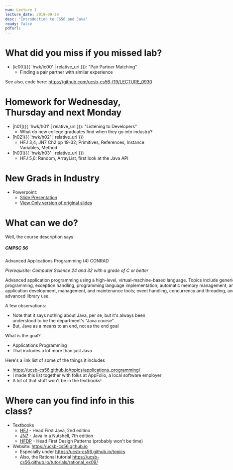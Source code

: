 ```yaml
---
num: Lecture 1
lecture_date: 2019-09-30
desc: "Introduction to CS56 and Java"
ready: false
pdfurl:
---
```


<div style="display:none;">https://ucsb-cs56.github.io/f19/lectures/lect01
</div>

# What did you miss if you missed lab?

* [ic00]({{ 'hwk/ic00' | relative_url }}): "Pair Partner Matching"
   * Finding a pair partner with similar experience

See also, code here:  <https://github.com/ucsb-cs56-f19/LECTURE_0930>

# Homework for Wednesday, Thursday and next Monday

* [h01]({{ 'hwk/h01' | relative_url }}): "Listening to Developers"
   * What do new college graduates find when they go into industry?
* [h02]({{ 'hwk/h02' | relative_url }})
   * HFJ 3,4; JN7 Ch2 pp 19-32; Primitives, References, Instance Variables, Method
* [h03]({{ 'hwk/h03' | relative_url }})
   * HFJ 5,6: Random, ArrayList, first look at the Java API
   
# New Grads in Industry

* Powerpoint: 
    * [Slide Presentation](https://docs.google.com/presentation/d/e/2PACX-1vQLnl6NhgID0xXuLPo8HbjAsXom1m77CmewfTY7Zvs0yz0BE2N2osa1T1lYaEM1bfd1utBXJYNhgKEh/pub?start=true&loop=false&delayms=180000)
    * [View Only version of original slides](https://docs.google.com/presentation/d/1WsSQz4rh50kINs8afmNS4MkaRWHyI74EqF6qC1pDk-A/edit?usp=sharing)

# What can we do?

Well, the course description says:

<div class="card" style="width: 50rem;">
<div class="card-body" markdown="1">
<h5 class="card-title">CMPSC 56</h5>

Advanced Applications Programming (4) CONRAD

*Prerequisite: Computer Science 24 and 32 with a grade of C or better*

<p class="card-text">
Advanced application programming using a high-level, virtual-machine-based language. Topics include generic programming, exception handling, programming language implementation; automatic memory management, and application development, management, and maintenance tools; event handling, concurrency and threading, and advanced library use.
</p>
</div>
</div>

A few observations:
* Note that it says nothing about Java, per se, but it's always been understood to be the department's "Java course".
* But, Java as a means to an end, not as the end goal

What is the goal?
* Applications Programming
* That includes a lot more than just Java

Here's a link list of some of the things it includes
* <https://ucsb-cs56.github.io/topics/applications_programming/>
* I made this list together with folks at AppFolio, a local software employer
* A lot of that stuff won't be in the textbooks!

# Where can you find info in this class?

* Textbooks
   * [HFJ](https://ucsb-cs56.github.io/textbooks/HFJ) - Head First Java, 2nd editino
   * [JN7](https://ucsb-cs56.github.io/textbooks/JN7) - Java in a Nutshell, 7th edition
   * [HFDP](https://ucsb-cs56.github.io/textbooks/HFDP) - Head First Design Patterns (probably won't be time)
* Website: <https://ucsb-cs56.github.io>
   * Especially under <https://ucsb-cs56.github.io/topics>
   * Also, the Rational tutorial <https://ucsb-cs56.github.io/tutorials/rational_ex09/>

